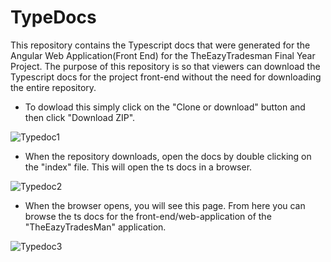 # TypeDocs
This repository contains the Typescript docs that were generated for the Angular Web Application(Front End) for the TheEazyTradesman Final Year Project. The purpose of this repository is so that viewers can download the Typescript docs for the project front-end without the need for downloading the entire repository. 

* To dowload this simply click on the "Clone or download" button and then click "Download ZIP".

![Typedoc1](https://user-images.githubusercontent.com/22517451/56770796-ccd41e00-67ac-11e9-87f4-433460c30b2e.PNG)

* When the repository downloads, open the docs by double clicking on the "index" file. This will open the ts docs in a browser.

![Typedoc2](https://user-images.githubusercontent.com/22517451/56770799-ce054b00-67ac-11e9-8c16-2d9bcddfbba3.PNG)

* When the browser opens, you will see this page. From here you can browse the ts docs for the front-end/web-application of the "TheEazyTradesMan" application. 

![Typedoc3](https://user-images.githubusercontent.com/22517451/56770800-cf367800-67ac-11e9-93b0-44f0467c4a0b.PNG)










